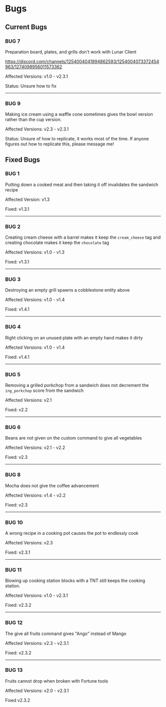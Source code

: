 # Bugs

## Current Bugs

### BUG 7

Preparation board, plates, and grills don't work with Lunar Client

https://discord.com/channels/1254004041994862593/1254004073372454963/1274098956011573362

Affected Versions: v1.0 - v2.3.1

Status: Unsure how to fix

--------------------------------

### BUG 9

Making ice cream using a waffle cone sometimes gives the bowl version rather than the cup version.

Affected Versions: v2.3 - v2.3.1

Status: Unsure of how to replicate, it works most of the time. If anyone figures out how to replicate this, please message me!

## Fixed Bugs

### BUG 1

Putting down a cooked meat and then taking it off invalidates the sandwich recipe

Affected Version: v1.3

Fixed: v1.3.1

--------------------------------

### BUG 2

Creating cream cheese with a barrel makes it keep the `cream_cheese` tag and creating chocolate makes it keep the `chocolate` tag

Affected Versions: v1.0 - v1.3

Fixed: v1.3.1

--------------------------------

### BUG 3

Destroying an empty grill spawns a cobblestone entity above

Affected Versions: v1.0 - v1.4

Fixed: v1.4.1

--------------------------------

### BUG 4

Right clicking on an unused plate with an empty hand makes it dirty

Affected Versions: v1.0 - v1.4

Fixed: v1.4.1

--------------------------------

### BUG 5

Removing a grilled porkchop from a sandwich does not decrement the `ing_porkchop` score from the sandwich

Affected Versions: v2.1

Fixed: v2.2

--------------------------------

### BUG 6

Beans are not given on the custom command to give all vegetables

Affected Versions: v2.1 - v2.2

Fixed: v2.3

--------------------------------

### BUG 8

Mocha does not give the coffee advancement

Affected Versions: v1.4 - v2.2

Fixed: v2.3

--------------------------------

### BUG 10

A wrong recipe in a cooking pot causes the pot to endlessly cook

Affected Versions: v2.3

Fixed: v2.3.1

--------------------------------

### BUG 11

Blowing up cooking station blocks with a TNT still keeps the cooking station.

Affected Versions: v1.0 - v2.3.1

Fixed: v2.3.2

--------------------------------

### BUG 12

The give all fruits command gives "Ango" instead of Mango

Affected Versions: v2.3 - v2.3.1

Fixed: v2.3.2

--------------------------------

### BUG 13

Fruits cannot drop when broken with Fortune tools

Affected Versions: v2.0 - v2.3.1

Fixed v2.3.2


